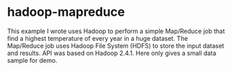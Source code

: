 # hadoop-mapreduce
This example I wrote uses Hadoop to perform a simple Map/Reduce job that find a highest temperature of every year in a huge dataset. The Map/Reduce job uses Hadoop File System (HDFS) to store the input dataset and results.
API was based on Hadoop 2.4.1.
Here only gives a small data sample for demo.
